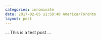 ```yaml
---
categories: innominate
date: 2017-02-05 11:50:40 America/Toronto
layout: post
---
```


&hellip; This is a test post &hellip;
